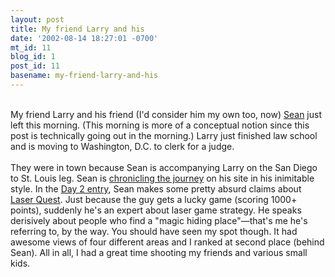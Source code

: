 ```yaml
---
layout: post
title: My friend Larry and his
date: '2002-08-14 18:27:01 -0700'
mt_id: 11
blog_id: 1
post_id: 11
basename: my-friend-larry-and-his
---
```

<br />My friend Larry and his friend (I'd consider him my own too, now) <a href="http://www.seanjs.com/">Sean</a> just left this morning. (This morning is more of a conceptual notion since this post is technically going out in the morning.) Larry just finished law school and is moving to Washington, D.C. to clerk for a judge.<br /><br />They were in town because Sean is accompanying Larry on the San Diego to St. Louis leg. Sean is <a href="http://www.seanjs.com/2002/">chronicling the journey</a> on his site in his inimitable style. In the <a href="http://www.seanjs.com/2002/day2.html">Day 2 entry</a>, Sean makes some pretty absurd claims about <a href="http://www.laserquest.com/laserquest.html">Laser Quest</a>. Just because the guy gets a lucky game (scoring 1000+ points), suddenly he's an expert about laser game strategy. He speaks derisively about people who find a "magic hiding place"&#x2014;that's me he's referring to, by the way. You should have seen my spot though. It had awesome views of four different areas and I ranked at second place (behind Sean). All in all, I had a great time shooting my friends and various small kids.<br /><br /><br />
